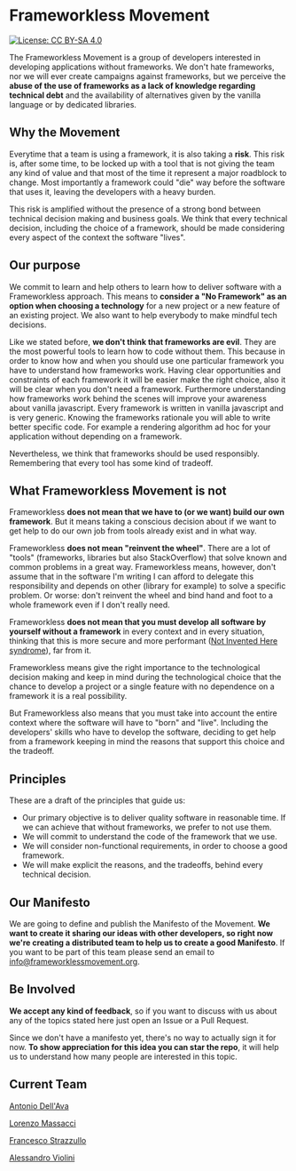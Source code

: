 # Frameworkless Movement

[![License: CC BY-SA 4.0](https://img.shields.io/badge/License-CC%20BY--SA%204.0-lightgrey.svg)](https://creativecommons.org/licenses/by-sa/4.0/)

The Frameworkless Movement is a group of developers interested in developing applications without frameworks. We don't hate frameworks, nor we will ever create campaigns against frameworks, but we perceive the **abuse of the use of frameworks as a lack of knowledge regarding technical debt** and the availability of alternatives given by the vanilla language or by dedicated libraries.

## Why the Movement

Everytime that a team is using a framework, it is also taking a **risk**. This risk is, after some time, to be locked up with a tool that is not giving the team any kind of value and that most of the time it represent a major roadblock to change. Most importantly a framework could "die" way before the software that uses it, leaving the developers with a heavy burden.

This risk is amplified without the presence of a strong bond between technical decision making and business goals. We think that every technical decision, including the choice of a framework, should be made considering every aspect of the context the software "lives".

## Our purpose

We commit to learn and help others to learn how to deliver software with a Frameworkless approach. This means to **consider a "No Framework" as an option when choosing a technology** for a new project or a new feature of an existing project. We also want to help everybody to make mindful tech decisions.

Like we stated before, **we don't think that frameworks are evil**. They are the most powerful tools to learn how to code without them. This because in order to know how and when you should use one particular framework you have to understand how frameworks work. Having clear opportunities and constraints of each framework it will be easier make the right choice, also it will be clear when you don't need a framework. Furthermore understanding how frameworks work behind the scenes will improve your awareness about vanilla javascript. Every framework is written in vanilla javascript and is very generic. Knowing the frameworks rationale you will able to write better specific code. For example a rendering algorithm ad hoc for your application without depending on a framework.

Nevertheless, we think that frameworks should be used responsibly. Remembering that every tool has some kind of tradeoff.

## What Frameworkless Movement is not

Frameworkless **does not mean that we have to (or we want) build our own framework**. But it means taking a conscious decision about if we want to get help to do our own job from tools already exist and in what way.

Frameworkless **does not mean "reinvent the wheel"**. There are a lot of "tools" (frameworks, libraries but also StackOverflow) that solve known and common problems in a great way. Frameworkless means, however, don't assume that in the software I'm writing I can afford to delegate this responsibility and depends on other (library for example) to solve a specific problem. Or worse: don't reinvent the wheel and bind hand and foot to a whole framework even if I don't really need.

Frameworkless **does not mean that you must develop all software by yourself without a framework** in every context and in every situation, thinking that this is more secure and more performant ([Not Invented Here syndrome](https://en.wikipedia.org/wiki/Not_invented_here#In_computing)), far from it.

Frameworkless means give the right importance to the technological decision making and keep in mind during the technological choice that the chance to develop a project or a single feature with no dependence on a framework it is a real possibility.

But Frameworkless also means that you must take into account the entire context where the software will have to "born" and "live". Including the developers' skills who have to develop the software, deciding to get help from a framework keeping in mind the reasons that support this choice and the tradeoff.

## Principles

These are a draft of the principles that guide us:

* Our primary objective is to deliver quality software in reasonable time. If we can achieve that without frameworks, we prefer to not use them.
* We will commit to understand the code of the framework that we use.
* We will consider non-functional requirements, in order to choose a good framework.
* We will make explicit the reasons, and the tradeoffs, behind every technical decision.

## Our Manifesto

We are going to define and publish the Manifesto of the Movement. **We want to create it sharing our ideas with other developers, so right now we're creating a distributed team to help us to create a good Manifesto**. If you want to be part of this team please send an email to info@frameworklessmovement.org.

## Be Involved

**We accept any kind of feedback**, so if you want to discuss with us about any of the topics stated here just open an Issue or a Pull Request.

Since we don't have a manifesto yet, there's no way to actually sign it for now. **To show appreciation for this idea you can star the repo**, it will help us to understand how many people are interested in this topic.

## Current Team

[Antonio Dell'Ava](https://github.com/adellava)

[Lorenzo Massacci](https://github.com/lorenzomassacci)

[Francesco Strazzullo](https://github.com/francesco-strazzullo)

[Alessandro Violini](https://github.com/Violo)

